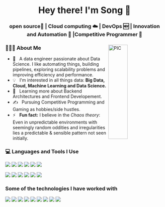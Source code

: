 <h1 align="center">Hey there! I'm Song 👋 </h1>
<h3 align="center">open source📜 | Cloud computing ☁️ |  DevOps 🆕 | Innovation and Automation 🤖 |Competitive Programmer  🚀</h3>
<div>
<img width = "35%" align="right" alt="PIC" height="300px" src="https://media.giphy.com/media/2IudUHdI075HL02Pkk/giphy.gif" />
<div align="left"> 
  <h3> 👨🏻‍💻 About Me </h3>
  
  - 🤔 &nbsp; A data engineer passionate about Data Science. I like automating things, building pipelines, exploring scalability problems and improving efficiency and performance.
  - 💡 &nbsp; I'm interested in all things data: <b> Big Data, Cloud, Machine Learning and Data Science. </b>
  - 🌱 &nbsp; Learning more about Backend Architectures and Frontend Developement.
  - ✍️ &nbsp; Pursuing Competitive Programming and Gaming as hobbies/side hustles.
  - ⚡ &nbsp; <b>Fun fact:</b> I believe in the *Chaos theory*: Even in unpredictable environments with seemingly random oddities and irregularities lies a predictable & sensible pattern not seen initially.

</div>

<div>
  <h3> 💻 Languages and Tools  I Use</h3>
  <p>
    <img src="https://img.shields.io/badge/python%20-%2314354C.svg?&style=for-the-badge&logo=python&logoColor=white"/>
    <img src="https://img.shields.io/badge/c%23%20-%232AAFC7.svg?&style=for-the-badge&logo=csharp&logoColor=white"/>
    <img src="https://img.shields.io/badge/c%20-%2300599C.svg?&style=for-the-badge&logo=c&logoColor=white"/>
    <img src="https://img.shields.io/badge/java%20-%23F7DF1E.svg?&style=for-the-badge&logo=openjdk&logoColor=white"/>
    <img src="https://img.shields.io/badge/scala%20-%23DC322F.svg?&style=for-the-badge&logo=scala&logoColor=white"/>
    <img src="https://img.shields.io/badge/rust%20-%23000000.svg?&style=for-the-badge&logo=rust&logoColor=white"/>
  </p>
  <p>
    <img src="https://img.shields.io/badge/unity-%23FFFFFF.svg?&style=for-the-badge&logo=unity&logoColor=black"/>
    <img src="https://img.shields.io/badge/git%20-%23F05033.svg?&style=for-the-badge&logo=git&logoColor=white"/>
    <img src="https://img.shields.io/badge/github%20-%23181717.svg?&style=for-the-badge&logo=github&logoColor=white"/>
    <img src="https://img.shields.io/badge/vscode%20-%23007ACC.svg?&style=for-the-badge&logo=visualstudiocode&logoColor=white"/>
    <img src="https://img.shields.io/badge/markdown-%23000000.svg?&style=for-the-badge&logo=markdown&logoColor=white"/>
    <img src="https://img.shields.io/badge/Neovim-%2357A143.svg?&style=for-the-badge&logo=neovim&logoColor=white"/>
  </p>
</div> 

<div>
  <h3>Some of the technologies I have worked with</h3>
  <p>
    <img src="https://img.shields.io/badge/-Linux-222222?style=flat&logo=linux&logoColor=FCC624"/>
    <img src="https://img.shields.io/badge/-Spring%20Boot-222222?style=flat&logo=springboot&logoColor=6DB33F"/>
    <img src="https://img.shields.io/badge/-Flask-222222?style=flat&logo=flask&logoColor=000000"/>
    <img src="https://img.shields.io/badge/-Spark-222222?style=flat&logo=apachespark&logoColor=E25A1C"/>
    <img src="https://img.shields.io/badge/-Flink-222222?style=flat&logo=apacheflink&logoColor=E6526F"/>
    <img src="https://img.shields.io/badge/-Pytorch-222222?style=flat&logo=pytorch&logoColor=EE4C2C"/>
    <img src="https://img.shields.io/badge/-Pandas-222222?style=flat&logo=pandas&logoColor=150458"/>
    <img src="https://img.shields.io/badge/-Kafka-222222?style=flat&logo=apachekafka&logoColor=231F20"/>
    <img src="https://img.shields.io/badge/-Neo4j-222222?style=flat&logo=neo4j&logoColor=4581C3"/>
  </p>
</div>






